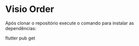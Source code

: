 # Visio Order

Após clonar o repositório execute o comando para instalar as dependências:

flutter pub get
